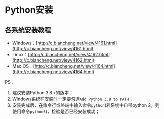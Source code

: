 # Python安装

## 各系统安装教程

* Windows：[http://c.biancheng.net/view/4161.html](http://c.biancheng.net/view/4161.html)
* Linux：[http://c.biancheng.net/view/4162.html](http://c.biancheng.net/view/4162.html)
* Mac OS：[http://c.biancheng.net/view/4164.html](http://c.biancheng.net/view/4164.html)

PS：

1. 建议安装Python 3.8.x的版本；
2. Windows系统在安装时一定要勾选`Add Python 3.8 to PATH`；
3. 安装完成后，在命令行或终端中输入命令`python`(若系统中自带python 2，则使用命令`python3`)，检验是否已经安装成功；

